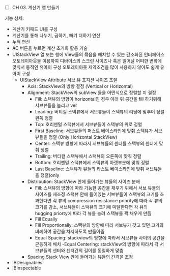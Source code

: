 - [ ] CH 03. 계산기 앱 만들기


기능 상세:
- 계산기 키패드 UI를 구성
- 계산기를 통해 나누기, 곱하기, 빼기 더하기 연산
- 누적 연산
- AC 버튼을 누르면 계산 초기화
활용 기술
- UIStackView
	열 또는 행에 View들의 묶음을 배치할 수 있는 간소화된 인터페이스
	오토레이아웃을 이용하여 디바이스의 스크린 사이즈나 혹은 일어날 어떠한 변화에 맞춰서 동적인 유아이 구성
	오토레이아웃 제약조건을 많이 사용하지 않아도 쉽게 유아이 구성 
	* UIStackView Attribute
	   서브 뷰 포지션 사이즈 조절
		- Axis: StackView의 방향 결정 (Vertical or Horizontal)
		- Alignment: StackView의 subView 들을 어떤식으로 정렬할 지 결정
			- Fill: 스택뷰의 방향이 horizontal인 경우 아래 위 공간을 fill 하기위해 서브뷰들을 늘리고 ver
			- Leading: 버티컬 스택뷰에서 서브뷰들이 스택뷰의 리딩에 맞추어 정렬 왼쪽 정렬
			- Top: 호리젠털 스택뷰에서 서브뷰들이 스택뷰의 위로 정렬
			- First Baseline: 서브뷰들의 퍼스트 베이스라인에 맞춰 스택뷰가 서브뷰들을 정렬 (Only Horizontal StackView)
			- Center: 스택뷰 방향에 따라서 서브뷰들의 센터를 스택뷰의 센터에 맞춰 정렬
			- Trailing: 버티컬 스택뷰에서 스택뷰의 오른쪽에 맞춰 정렬
			- Bottom: 호리젠털 스택뷰에서 스택뷰의 아랫부분에 맞춰 정렬
			- Last Baseline: 스택뷰가 뷰들의 라스트 베이스라인에 맞춰 서브뷰들을 정렬(only 
 		- Distribution: StackView 안에 들어가는 뷰들의 사이즈 분배
			- Fill: 스택뷰의 방향에 따라 가능한 공간을 채우기 위해서 서브 뷰들의 사이즈를 재조정 스택뷰 안에 들어있는 서브뷰들이 스택뷰의 크기를 초과한다면 각 뷰의 compression resistance priority에 따라 각 뷰의 크기를 감소, 서브뷰들이 스택뷰의 크기에 미달한다면 각 뷰의 hugging priorty에 따라 각 뷰를 늘려 스택뷰를 꽉 채우게 만듬 
			- Fill Equally
			- Fill Proportionally: 스택뷰의 방향에 따라 서브뷰가 갖고 있던 크기의 비례하여 공간을 차지하도록 만들어줌
			- Equal Spacing: stackview의 방향에 따라서 서브뷰들 사이의 공간을 균등하게 배치
			-Equal Centering: stackView의 방향에 따라서 각 서브뷰들의 센터와 센터간의 길이를 동일하게 맞춤
		- Spacing
			Stack View 안에 들어가는 뷰들의 간격을 조정
- IBDesignables
- IBInspectable
